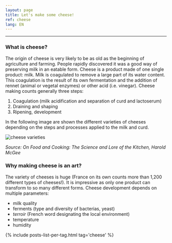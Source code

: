 ```yaml
---
layout: page
title: Let's make some cheese!
ref: cheese
lang: EN
---
```


---
### What is cheese?

The origin of cheese is very likely to be as old as the beginning of agriculture and farming. People rapidly discovered it was a good way of preserving milk in an eatable form.
Cheese is a product made of one single product: milk. Milk is coagulated to remove a large part of its water content. This coagulation is the result of its own fermentation and the addition of rennet (animal or vegetal enzymes) or other acid (i.e. vinegar).
Cheese making counts generally three steps:
1. Coagulation (milk acidification and separation of curd and lactoserum)
2. Draining and shaping
3. Ripening, development

In the following image are shown the different varieties of cheeses depending on the steps and processes applied to the milk and curd.

![cheese varieties]({{site.baseurl}}/assets/img/cheese/2019-03/cheese-varieties.png)

*Source: On Food and Cooking: The Science and Lore of the Kitchen, Harold McGee*

### Why making cheese is an art?

The variety of cheeses is huge (France on its own counts more than 1,200 different types of cheeses!). It is impressive as only one product can transform to so many different forms. 
Cheese development depends on multiple parameters:
- milk quality
- ferments (type and diversity of bacterias, yeast)
- *terroir* (French word designating the local environment)
- temperature
- humidity


{% include posts-list-per-tag.html tag='cheese' %}
